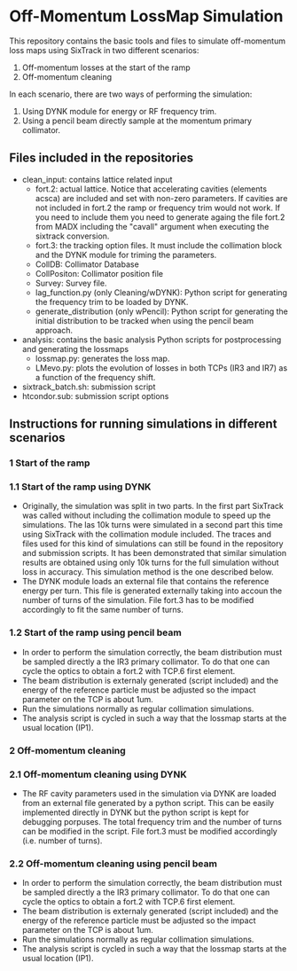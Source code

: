# Off-Momentum LossMap Simulation
This repository contains the basic tools and files to simulate off-momentum loss maps using SixTrack in two different scenarios:

  1) Off-momentum losses at the start of the ramp
  2) Off-momentum cleaning

In each scenario, there are two ways of performing the simulation:

  1) Using DYNK module for energy or RF frequency trim.
  2) Using a pencil beam directly sample at the momentum primary collimator.

## Files included in the repositories

  - clean_input: contains lattice related input
    - fort.2: actual lattice. Notice that accelerating cavities (elements acsca) are included and set with non-zero parameters. If cavities are not included in fort.2 the ramp or frequency trim would not work. If you need to include them you need to generate againg the file fort.2 from MADX including the "cavall" argument when executing the sixtrack conversion.
    - fort.3: the tracking option files. It must include the collimation block and the DYNK module for triming the parameters.
    - CollDB: Collimator Database
    - CollPositon: Collimator position file
    - Survey: Survey file.
    - lag_function.py (only Cleaning/wDYNK): Python script for generating the frequency trim to be loaded by DYNK.
    - generate_distribution (only wPencil): Python script for generating the initial distribution to be tracked when using the pencil beam approach.
  - analysis: contains the basic analysis Python scripts for postprocessing and generating the lossmaps 
    - lossmap.py: generates the loss map.
    - LMevo.py: plots the evolution of losses in both TCPs (IR3 and IR7) as a function of the frequency shift.
  - sixtrack_batch.sh: submission script
  - htcondor.sub: submission script options

## Instructions for running simulations in different scenarios

### 1 Start of the ramp

### 1.1 Start of the ramp using DYNK

  - Originally, the simulation was split in two parts. In the first part SixTrack was called without including the collimation module to speed up the simulations. The las 10k turns were simulated in a second part this time using SixTrack with the collimation module included. The traces and files used for this kind of simulations can still be found in the repository and submission scripts. It has been demonstrated that similar simulation results are obtained using only 10k turns for the full simulation without loss in accuracy. This simulation method is the one described below.
  - The DYNK module loads an external file that contains the reference energy per turn. This file is generated externally taking into accoun the number of turns of the simulation. File fort.3 has to be modified accordingly to fit the same number of turns.
  
### 1.2 Start of the ramp using pencil beam

  - In order to perform the simulation correctly, the beam distribution must be sampled directly a the IR3 primary collimator. To do that one can cycle the optics to obtain a fort.2 with TCP.6 first element.
  - The beam distribution is externaly generated (script included) and the energy of the reference particle must be adjusted so the impact parameter on the TCP is about 1um.
  - Run the simulations normally as regular collimation simulations.
  - The analysis script is cycled in such a way that the lossmap starts at the usual location (IP1).

### 2 Off-momentum cleaning

### 2.1 Off-momentum cleaning using DYNK

  - The RF cavity parameters used in the simulation via DYNK are loaded from an external file generated by a python script. This can be easily implemented directly in DYNK but the python script is kept for debugging porpuses. The total frequency trim and the number of turns can be modified in the script. File fort.3 must be modified accordingly (i.e. number of turns).

### 2.2 Off-momentum cleaning using pencil beam

  - In order to perform the simulation correctly, the beam distribution must be sampled directly a the IR3 primary collimator. To do that one can cycle the optics to obtain a fort.2 with TCP.6 first element.
  - The beam distribution is externaly generated (script included) and the energy of the reference particle must be adjusted so the impact parameter on the TCP is about 1um.
  - Run the simulations normally as regular collimation simulations.
  - The analysis script is cycled in such a way that the lossmap starts at the usual location (IP1).
